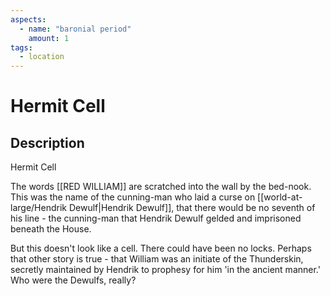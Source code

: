 ```yaml
---
aspects: 
  - name: "baronial period"
    amount: 1
tags:
  - location
---
```


# Hermit Cell

## Description
Hermit Cell

The words [[RED WILLIAM]] are scratched into the wall by the bed-nook. This was the name of the cunning-man who laid a curse on [[world-at-large/Hendrik Dewulf|Hendrik Dewulf]], that there would be no seventh of his line - the cunning-man that Hendrik Dewulf gelded and imprisoned beneath the House.

But this doesn't look like a cell. There could have been no locks. Perhaps that other story is true - that William was an initiate of the Thunderskin, secretly maintained by Hendrik to prophesy for him 'in the ancient manner.' Who were the Dewulfs, really?
